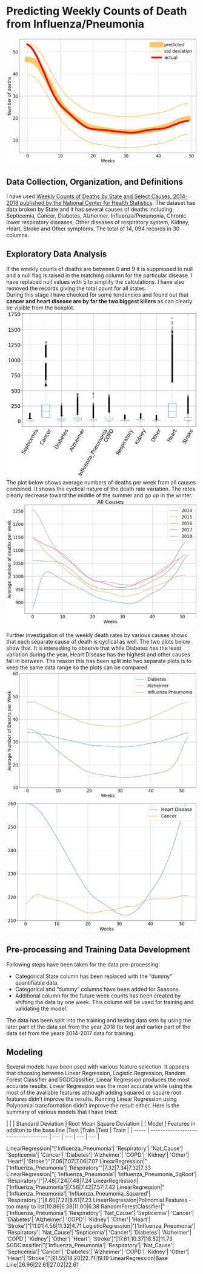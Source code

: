 # Predicting Weekly Counts of Death from Influenza/Pneumonia  
<img src="images/Influenza Pneumonia Prediction.png"/>

## Data Collection, Organization, and Definitions  
I have used [Weekly Counts of Deaths by State and Select Causes, 2014-2018 published by the National Center for Health Statistics](https://data.cdc.gov/NCHS/Weekly-Counts-of-Deaths-by-State-and-Select-Causes/3yf8-kanr).
The dataset has data broken by State and it has several causes of deaths including:  Septicemia, Cancer, Diabetes, Alzheimer, Influenza/Pneumonia, Chronic lower respiratory diseases, Other diseases of respiratory system, Kidney, Heart, Stroke and Other symptoms. The total of 14, 094 records in 30 columns. 

## Exploratory Data Analysis  
If the weekly counts of deaths are between 0 and 9 it is suppressed to null and a null flag is raised in the matching column for the particular disease. I have replaced null values with 5 to simplify the calculations.  I have also removed the records giving the total count for all states.  
During this stage I have checked for some tendencies and found out that **cancer and heart disease are by far the two biggest killers** as can clearly be visible from the boxplot.
<img src="images/boxplot.png"/>
The plot below shows average numbers of deaths per week from all causes combined. It shows the cyclical nature of the death rate variation. The rates clearly decrease toward the middle of the summer and go up in the winter.  
<img src="images/all causes.png"/>  
  
Further investigation of the weekly death rates by various causes shows that each separate cause of death is cyclical as well. The two plots below show that. It is interesting to observe that while Diabetes has the least variation during the year, Heart Disease has the highest and other causes fall in between. The reason this has been split into two separate plots is to keep the same data range so the plots can be compared.  
<img src="images/3 more.png"/>  
<img src="images/2 more.png"/>  
  
## Pre-processing and Training Data Development  
Following steps have been taken for the data pre-processing:  
* Categorical State column has been replaced with the “dummy” quantifiable data.  
* Categorical and  “dummy” columns have been added for Seasons.  
* Additional column for the future week counts has been created by shifting the data by one week. This column will be used for training and validating the model.  

The data has been split into the training and testing data sets by using the later part of the data set from the year 2018 for test and earlier part of the data set from the years 2014-2017 data for training.

## Modeling  
Several models have been used with various feature selection. It appears that choosing between Linear Regression, Logistic Regression, Random Forest Classifier and SGDClassifier, Linear Regression produces the most accurate results. Linear Regression was the most accurate while using the most of the available features although adding squared or square root features didn’t improve the results. Running Linear Regression using Polynomial transformation didn’t improve the result either. 
Here is the summary of various models that I have tried:

|  |  | Standard Deviation | Root Mean Square Deviation |
| Model | Features in additon to the base line |Test |Train |Test | Train |
| ----- | ------------------------------------ | --- | --- | --- | --- |

LinearRegression|"['Influenza_Pneumonia'| 'Respiratory'| 'Nat_Cause'| 'Septicemia'| 'Cancer'| 'Diabetes'| 'Alzheimer'| 'COPD'| 'Kidney'| 'Other'| 'Heart'| 'Stroke']"|7.06|7.07|7.06|7.07
LinearRegression|"['Influenza_Pneumonia'| 'Respiratory'"|7.32|7.34|7.32|7.33
LinearRegression|"[ 'Influenza_Pneumonia'| 'Influenza_Pneumonia_SqRoot'| 'Respiratory']"|7.48|7.24|7.48|7.24
LinearRegression|['Influenza_Pneumonia']|7.56|7.42|7.57|7.42
LinearRegression|"['Influenza_Pneumonia'| 'Influenza_Pneumonia_Squared'| 'Respiratory']"|8.60|7.23|8.61|7.23
LinearRegression|Polinomial Features - too many to list|10.86|6.38|11.00|6.38
RandomForestClassifier|"['Influenza_Pneumonia'| 'Respiratory'| 'Nat_Cause'| 'Septicemia'| 'Cancer'| 'Diabetes'| 'Alzheimer'| 'COPD'| 'Kidney'| 'Other'| 'Heart'| 'Stroke']"|11.01|4.56|11.32|4.71
LogisticRegression|"['Influenza_Pneumonia'| 'Respiratory'| 'Nat_Cause'| 'Septicemia'| 'Cancer'| 'Diabetes'| 'Alzheimer'| 'COPD'| 'Kidney'| 'Other'| 'Heart'| 'Stroke']"|17.61|10.37|18.52|11.73
SGDClassifier|"['Influenza_Pneumonia'| 'Respiratory'| 'Nat_Cause'| 'Septicemia'| 'Cancer'| 'Diabetes'| 'Alzheimer'| 'COPD'| 'Kidney'| 'Other'| 'Heart'| 'Stroke']"|21.55|18.20|22.71|19.19
LinearRegression|Base Line|26.96|22.61|27.02|22.61
